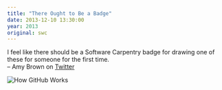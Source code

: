```yaml
---
title: "There Ought to Be a Badge"
date: 2013-12-10 13:30:00
year: 2013
original: swc
---
```

<p>
  I feel like there should be a Software Carpentry badge for drawing one of these for someone for the first time.
  <br/>
  – Amy Brown on <a href="https://twitter.com/amyrbrown/status/410480413808009216">Twitter</a>
</p>
<p>
  <img src="{{'/files/2013/12/how-github-works.jpg' | relative_url}}" alt="How GitHub Works" />
</p>
